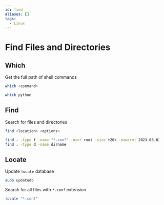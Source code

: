 ```yaml
---
id: find
aliases: []
tags:
  - Linux
---
```


# Find Files and Directories

## Which

Get the full path of shell commands

```sh
which <command>
```

```sh
which python
```

## Find

Search for files and directories

```sh
find <location> <options>
```

```sh
find . -type f -name "*.conf" -user root -size +20k -newermt 2023-03-03
find . -type d -name dirname 
```

## Locate

Update `locate` database

```sh
sudo updatedb
```

Search for all files with `*.conf` extension

```sh
locate "*.conf"
```
